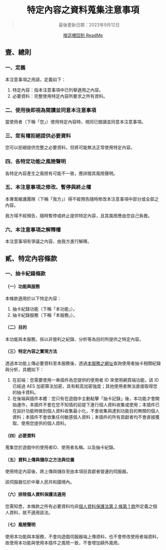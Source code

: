 <div align="center">

# 特定內容之資料蒐集注意事項
> 最後更新日期：2023年9月12日

[按這裡回到 ReadMe](/readme.md)
</div>

## 壹、總則
### 一、定義
本注意事項之用語，定義如下：
1. 特定內容：指本注意事項中已列舉適用之內容。
2. 必要資料：完整使用特定內容所要求之所有資料。
### 二、使用後即視為閱讀並同意本注意事項
當使用者（下稱「您」）使用特定內容時，視同已閱讀並同意本注意事項。
### 三、您有權拒絕提供必要資料
您可以拒絕提供完整之必要資料，但將可能無法正常使用特定內容。
### 四、各特定功能之風險聲明
各特定內容產生之風險有可能不一致，應詳閱其風險聲明。
### 五、本注意事項之修改、暫停與終止權
本專案維護團隊（下稱「我方」）得不經預告隨時修改本注意事項中部分或全部之內容。

我方得不經預告，隨時暫停或終止提供特定內容，且其風險應由您自己負擔。
### 六、本注意事項之解釋權
本注意事項有爭議之內容，由我方進行解釋。
## 貳、特定內容條款
### 一、抽卡紀錄條款
#### （一）功能與服務
本條款適用於以下特定內容：
1. 抽卡紀錄功能（下稱「本功能」）。
2. 抽卡紀錄服務（下稱「本服務」）。
#### （二）目的
本功能與本服務，係以非營利之紀錄、分析等為目的所提供之特定內容。
#### （三）特定內容之實現方法
透過本功能上傳必要資料至本服務後，透過[本服務之網址](https://uma.gacha.chinosk6.cn/)查詢使用者抽卡相關紀錄與分析，具體如下：
1. 在前端：您需要使用一串插件為您提供的使用者 ID 來使用網頁端功能，該 ID 已經過 AES 加密算法加密，具有較高加密強度；其他使用者無法直接取得您的抽卡資料。
2. 在後端與插件本體：您只有在遊戲中主動點擊「抽卡記錄」後，本功能才會開始運作，本插件不會在您不知情的前提下進行個人資料收集或使用；本插件已在設計功能時做到個人資料收集最小化，不會收集與達到功能目的無關的個人資料；本插件不會收集任何敏感個人資料；本插件的所有貢獻者均不會直接獲取、使用您提供的個人資料。
#### （四）必要資料
蒐集您於遊戲中的使用者ID、使用者名稱，以及抽卡紀錄。
#### （五）資料上傳與儲存之方法與位置
使用特定內容後，將上傳與儲存至由本項目貢獻者營運的伺服器。

該伺服器位於中華人民共和國境內。
#### （六）排除個人資料保護法適用
您需知悉，本條款之所有必要資料均非[個人資料保護法第 2 條第 1 款](https://law.moj.gov.tw/LawClass/LawSingle.aspx?pcode=I0050021&flno=2)所定義之個人資料，故不適用該法。
#### （七）風險聲明
使用本功能與本服務，不會向遊戲伺服器端上傳資料，也不會修改使用者端資料，故使用本功能與使用本插件之風險一致，不會增加額外風險。